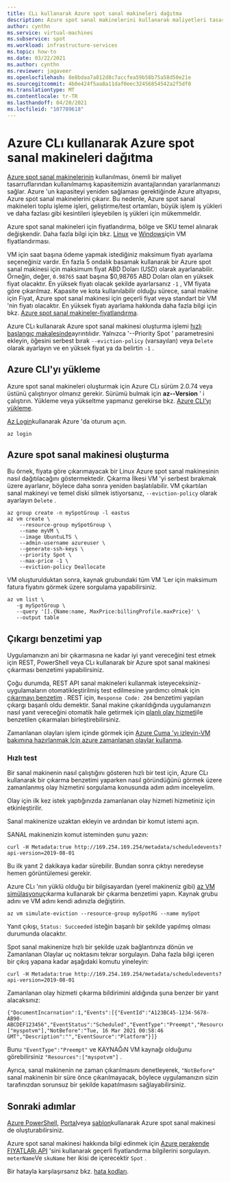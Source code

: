 ```yaml
---
title: CLı kullanarak Azure spot sanal makineleri dağıtma
description: Azure spot sanal makinelerini kullanarak maliyetleri tasarruf etmek için CLı 'yı nasıl kullanacağınızı öğrenin.
author: cynthn
ms.service: virtual-machines
ms.subservice: spot
ms.workload: infrastructure-services
ms.topic: how-to
ms.date: 03/22/2021
ms.author: cynthn
ms.reviewer: jagaveer
ms.openlocfilehash: 8e8bdaa7a812d8c7accfea59b58b75a58d50e21e
ms.sourcegitcommit: 4b0e424f5aa8a11daf0eec32456854542a2f5df0
ms.translationtype: MT
ms.contentlocale: tr-TR
ms.lasthandoff: 04/20/2021
ms.locfileid: "107789618"
---
```

# <a name="deploy-azure-spot-virtual-machines-using-the-azure-cli"></a>Azure CLı kullanarak Azure spot sanal makineleri dağıtma

[Azure spot sanal makinelerinin](../spot-vms.md) kullanılması, önemli bir maliyet tasarruflarından kullanılmamış kapasitemizin avantajlarından yararlanmanızı sağlar. Azure 'un kapasiteyi yeniden sağlaması gerektiğinde Azure altyapısı, Azure spot sanal makinelerini çıkarır. Bu nedenle, Azure spot sanal makineleri toplu işleme işleri, geliştirme/test ortamları, büyük işlem iş yükleri ve daha fazlası gibi kesintileri işleyebilen iş yükleri için mükemmeldir.

Azure spot sanal makineleri için fiyatlandırma, bölge ve SKU temel alınarak değişkendir. Daha fazla bilgi için bkz. [Linux](https://azure.microsoft.com/pricing/details/virtual-machines/linux/) ve [Windows](https://azure.microsoft.com/pricing/details/virtual-machines/windows/)için VM fiyatlandırması. 

VM için saat başına ödeme yapmak istediğiniz maksimum fiyatı ayarlama seçeneğiniz vardır. En fazla 5 ondalık basamak kullanarak bir Azure spot sanal makinesi için maksimum fiyat ABD Doları (USD) olarak ayarlanabilir. Örneğin, değer, `0.98765` saat başına $0,98765 ABD Doları olan en yüksek fiyat olacaktır. En yüksek fiyatı olacak şekilde ayarlarsanız `-1` , VM fiyata göre çıkarılmaz. Kapasite ve kota kullanılabilir olduğu sürece, sanal makine için Fiyat, Azure spot sanal makinesi için geçerli fiyat veya standart bir VM 'nin fiyatı olacaktır. En yüksek fiyatı ayarlama hakkında daha fazla bilgi için bkz. [Azure spot sanal makineler-fiyatlandırma](../spot-vms.md#pricing).

Azure CLı kullanarak Azure spot sanal makinesi oluşturma işlemi [hızlı başlangıç makalesinde](./quick-create-cli.md)ayrıntılıdır. Yalnızca '--Priority Spot ' parametresini ekleyin, öğesini serbest bırak `--eviction-policy` (varsayılan) veya `Delete` olarak ayarlayın ve en yüksek fiyat ya da belirtin `-1` . 


## <a name="install-azure-cli"></a>Azure CLI'yı yükleme

Azure spot sanal makineleri oluşturmak için Azure CLı sürüm 2.0.74 veya üstünü çalıştırıyor olmanız gerekir. Sürümü bulmak için **az--Version** ' i çalıştırın. Yükleme veya yükseltme yapmanız gerekirse bkz. [Azure CLI’yı yükleme](/cli/azure/install-azure-cli). 

[Az Login](/cli/azure/reference-index#az_login)kullanarak Azure 'da oturum açın.

```azurecli-interactive
az login
```

## <a name="create-an-azure-spot-virtual-machine"></a>Azure spot sanal makinesi oluşturma

Bu örnek, fiyata göre çıkarımayacak bir Linux Azure spot sanal makinesinin nasıl dağıtılacağını göstermektedir. Çıkarma İlkesi VM 'yi serbest bırakmak üzere ayarlanır, böylece daha sonra yeniden başlatılabilir. VM çıkartılan sanal makineyi ve temel diski silmek istiyorsanız, `--eviction-policy` olarak ayarlayın `Delete` .

```azurecli-interactive
az group create -n mySpotGroup -l eastus
az vm create \
    --resource-group mySpotGroup \
    --name myVM \
    --image UbuntuLTS \
    --admin-username azureuser \
    --generate-ssh-keys \
    --priority Spot \
    --max-price -1 \
    --eviction-policy Deallocate
```



VM oluşturulduktan sonra, kaynak grubundaki tüm VM 'Ler için maksimum fatura fiyatını görmek üzere sorgulama yapabilirsiniz.

```azurecli-interactive
az vm list \
   -g mySpotGroup \
   --query '[].{Name:name, MaxPrice:billingProfile.maxPrice}' \
   --output table
```

## <a name="simulate-an-eviction"></a>Çıkargı benzetimi yap

Uygulamanızın ani bir çıkarmasına ne kadar iyi yanıt vereceğini test etmek için REST, PowerShell veya CLı kullanarak bir Azure spot sanal makinesi çıkarması benzetimi yapabilirsiniz.

Çoğu durumda, REST API sanal makineleri kullanmak isteyeceksiniz-uygulamaların otomatikleştirilmiş test edilmesine yardımcı olmak için [çıkarmayı benzetim](/rest/api/compute/virtualmachines/simulateeviction) . REST için, `Response Code: 204` benzetimi yapılan çıkargı başarılı oldu demektir. Sanal makine çıkarıldığında uygulamanızın nasıl yanıt vereceğini otomatik hale getirmek için [planlı olay hizmeti](scheduled-events.md)ile benzetilen çıkarmaları birleştirebilirsiniz.

Zamanlanan olayları işlem içinde görmek için [Azure Cuma 'yı izleyin-VM bakımına hazırlanmak Için azure zamanlanan olaylar kullanma](https://channel9.msdn.com/Shows/Azure-Friday/Using-Azure-Scheduled-Events-to-Prepare-for-VM-Maintenance).


### <a name="quick-test"></a>Hızlı test

Bir sanal makinenin nasıl çalıştığını gösteren hızlı bir test için, Azure CLı kullanarak bir çıkarma benzetimi yaparken nasıl göründüğünü görmek üzere zamanlanmış olay hizmetini sorgulama konusunda adım adım inceleyelim.

Olay için ilk kez istek yaptığınızda zamanlanan olay hizmeti hizmetiniz için etkinleştirilir. 

Sanal makinenize uzaktan ekleyin ve ardından bir komut istemi açın. 

SANAL makinenizin komut isteminden şunu yazın:

```
curl -H Metadata:true http://169.254.169.254/metadata/scheduledevents?api-version=2019-08-01
```

Bu ilk yanıt 2 dakikaya kadar sürebilir. Bundan sonra çıktıyı neredeyse hemen görüntülemesi gerekir.

Azure CLı 'nın yüklü olduğu bir bilgisayardan (yerel makineniz gibi) [az VM simülasyonu](https://docs.microsoft.com/cli/azure/vm#az_vm_simulate_eviction)çıkarma kullanarak bir çıkarma benzetimi yapın. Kaynak grubu adını ve VM adını kendi adınızla değiştirin. 

```azurecli-interactive
az vm simulate-eviction --resource-group mySpotRG --name mySpot
```

Yanıt çıkışı, `Status: Succeeded` isteğin başarılı bir şekilde yapılmış olması durumunda olacaktır.

Spot sanal makinenize hızlı bir şekilde uzak bağlantınıza dönün ve Zamanlanan Olaylar uç noktasını tekrar sorgulayın. Daha fazla bilgi içeren bir çıkış yapana kadar aşağıdaki komutu yineleyin:

```
curl -H Metadata:true http://169.254.169.254/metadata/scheduledevents?api-version=2019-08-01
```

Zamanlanan olay hizmeti çıkarma bildirimini aldığında şuna benzer bir yanıt alacaksınız:

```output
{"DocumentIncarnation":1,"Events":[{"EventId":"A123BC45-1234-5678-AB90-ABCDEF123456","EventStatus":"Scheduled","EventType":"Preempt","ResourceType":"VirtualMachine","Resources":["myspotvm"],"NotBefore":"Tue, 16 Mar 2021 00:58:46 GMT","Description":"","EventSource":"Platform"}]}
```

Bunu `"EventType":"Preempt"` ve KAYNAĞıN VM kaynağı olduğunu görebilirsiniz `"Resources":["myspotvm"]` . 

Ayrıca, sanal makinenin ne zaman çıkarılmasını denetleyerek, `"NotBefore"` sanal makinenin bir süre önce çıkarılmayacak, böylece uygulamanızın sizin tarafınızdan sorunsuz bir şekilde kapatılmasını sağlayabilirsiniz.


## <a name="next-steps"></a>Sonraki adımlar

[Azure PowerShell](../windows/spot-powershell.md), [Portal](../spot-portal.md)veya [şablon](spot-template.md)kullanarak Azure spot sanal makinesi de oluşturabilirsiniz.

Azure spot sanal makinesi hakkında bilgi edinmek için [Azure perakende FIYATLARı API](/rest/api/cost-management/retail-prices/azure-retail-prices) 'sini kullanarak geçerli fiyatlandırma bilgilerini sorgulayın. `meterName`Ve `skuName` her ikisi de içerecektir `Spot` .

Bir hatayla karşılaşırsanız bkz. [hata kodları](../error-codes-spot.md).
